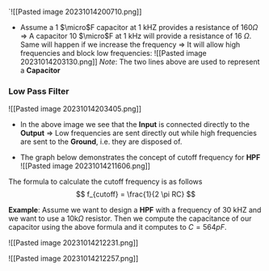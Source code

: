 `![[Pasted image 20231014200710.png]]

- Assume a 1 $\micro$F capacitor at 1 kHZ provides a resistance of $160 \Omega$ => A capacitor 10 $\micro$F at 1 kHz will provide a resistance of 16 $\Omega$. Same will happen if we increase the frequency => It will allow high frequencies and block low frequencies:
![[Pasted image 20231014203130.png]]
*Note*: The two lines above are used to represent a **Capacitor**


### Low Pass Filter
![[Pasted image 20231014203405.png]]
- In the above image we see that the **Input** is connected directly to the **Output** => Low frequencies are sent directly out while high frequencies are sent to the **Ground**, i.e. they are disposed of.


- The graph below demonstrates the concept of cutoff frequency for **HPF**
![[Pasted image 20231014211606.png]]

The formula to calculate the cutoff frequency is as follows
$$
f_{cutoff} = \frac{1}{2 \pi RC}
$$

**Example**: Assume we want to design a **HPF** with a frequency of 30 kHZ and we want to use a 10k$\Omega$ resistor. Then we compute the capacitance of our capacitor using the above formula and it computes to $C=564pF$. 

![[Pasted image 20231014212231.png]]


![[Pasted image 20231014212257.png]]

